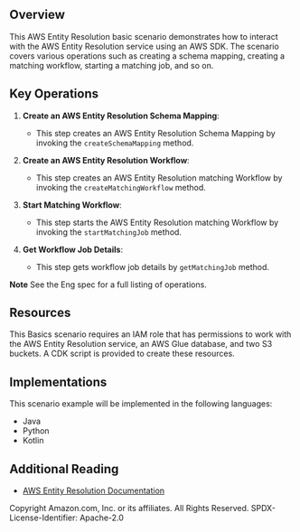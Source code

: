 ## Overview
This AWS Entity Resolution basic scenario demonstrates how to interact with the AWS Entity Resolution service using an AWS SDK. The scenario covers various operations such as creating a schema mapping, creating a matching workflow, starting a matching job, and so on. 

## Key Operations

1. **Create an AWS Entity Resolution Schema Mapping**:
   - This step creates an AWS Entity Resolution Schema Mapping by invoking the `createSchemaMapping` method.

2. **Create an AWS Entity Resolution Workflow**:
   - This step creates an AWS Entity Resolution matching Workflow by invoking the `createMatchingWorkflow` method.

3. **Start Matching Workflow**:
   - This step starts the AWS Entity Resolution matching Workflow by invoking the `startMatchingJob` method.

4. **Get Workflow Job Details**:
   - This step gets workflow job details by `getMatchingJob` method.


**Note** See the Eng spec for a full listing of operations. 

## Resources

This Basics scenario requires an IAM role that has permissions to work with the AWS Entity Resolution service, an AWS Glue database, and two S3 buckets. A CDK script is provided to create these resources.

## Implementations

This scenario example will be implemented in the following languages:

- Java
- Python
- Kotlin

## Additional Reading

- [AWS Entity Resolution Documentation](https://docs.aws.amazon.com/entityresolution/latest/userguide/what-is-service.html)

Copyright Amazon.com, Inc. or its affiliates. All Rights Reserved. SPDX-License-Identifier: Apache-2.0
